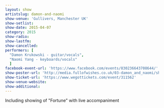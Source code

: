 ```yaml
---
layout: show
artistslug: damon-and-naomi
show-venue: 'Gullivers, Manchester UK'
show-setlist: 
show-date: 2015-04-07
category: 2015
show-radio: 
show-lastfm: 
show-cancelled: 
performers: [
  "Damon Krukowski - guitar/vocals",
  "Naomi Yang - keyboards/vocals"
  ]
facebook-event-url: 'https://www.facebook.com/events/830236643708644/'
show-poster-url: 'http://media.fullofwishes.co.uk/03-damon_and_naomi/show_assets/2015-04-07/2015-04-07-damon-and-naomi-poster.jpg'
show-ticket-url: 'https://www.wegottickets.com/event/311562'
show-venue-website: 
show-additional: 
---
```

Including showing of "Fortune" with live accompaniment